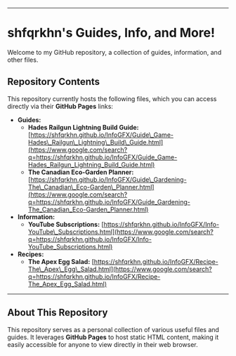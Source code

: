 -----

# shfqrkhn's Guides, Info, and More\!

Welcome to my GitHub repository, a collection of guides, information, and other files.

## Repository Contents

This repository currently hosts the following files, which you can access directly via their **GitHub Pages** links:

  * **Guides:**
      * **Hades Railgun Lightning Build Guide:** [https://shfqrkhn.github.io/InfoGFX/Guide\_Game-Hades\_Railgun\_Lightning\_Build\_Guide.html](https://www.google.com/search?q=https://shfqrkhn.github.io/InfoGFX/Guide_Game-Hades_Railgun_Lightning_Build_Guide.html)
      * **The Canadian Eco-Garden Planner:** [https://shfqrkhn.github.io/InfoGFX/Guide\_Gardening-The\_Canadian\_Eco-Garden\_Planner.html](https://www.google.com/search?q=https://shfqrkhn.github.io/InfoGFX/Guide_Gardening-The_Canadian_Eco-Garden_Planner.html)
  * **Information:**
      * **YouTube Subscriptions:** [https://shfqrkhn.github.io/InfoGFX/Info-YouTube\_Subscriptions.html](https://www.google.com/search?q=https://shfqrkhn.github.io/InfoGFX/Info-YouTube_Subscriptions.html)
  * **Recipes:**
      * **The Apex Egg Salad:** [https://shfqrkhn.github.io/InfoGFX/Recipe-The\_Apex\_Egg\_Salad.html](https://www.google.com/search?q=https://shfqrkhn.github.io/InfoGFX/Recipe-The_Apex_Egg_Salad.html)

-----

## About This Repository

This repository serves as a personal collection of various useful files and guides. It leverages **GitHub Pages** to host static HTML content, making it easily accessible for anyone to view directly in their web browser.
